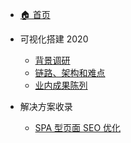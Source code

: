 <!-- docs/_sidebar.md -->

- [🏠 首页](/)

- 可视化搭建 2020

  - [背景调研](LowCode/VisualConstruction2020_basic)
  - [链路、架构和难点](LowCode/VisualConstruction2020_features)
  - [业内成果陈列](LowCode/VisualConstruction2020_production)

- 解决方案收录

  - [SPA 型页面 SEO 优化](Resolution/SPA&SEO.md "SPA 型页面 SEO 优化指南")
